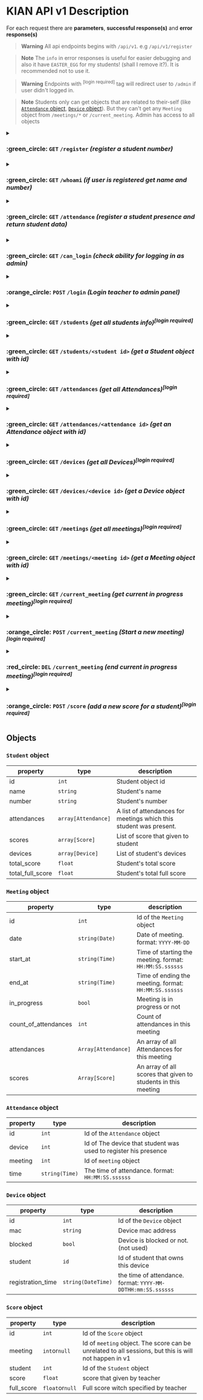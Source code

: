 # KIAN API v1 Description 
For each request there are **parameters**, **successful response(s)** and **error response(s)**

> **Warning**
> All api endpoints begins with `/api/v1`. e.g `/api/v1/register`

> **Note**
> The `info` in error responses is useful for easier debugging and also it have `EASTER_EGG` for my students! (shall I remove it?). It is recommended not to use it.

> **Warning**
> Endpoints with <sup>[login required]</sup> tag will redirect user to `/admin` if user didn't logged in.

> **Note**
> Students only can get objects that are related to their-self (like [`Attendance` object](#attendance-object), [`Device` object](#device-object)).
> But they can't get any `Meeting` object from `/meetings/*` or `/current_meeting`. Admin has access to all objects

<details>

<summary><h3>:green_circle: <code>GET</code> <code>/register</code> <i>(register a student number)</i><h3></summary>

Server will save student code and mac address in database.

#### Parameters
|name   |type    |data type|description   |
|-------|--------|---------|--------------|
|std_num|required|`string` |student number|

#### Successful response
> *HTTP status code: 200*
>
> *content-type: `application/json`*

|property    |type    |description |
|------------|--------|------------|
|student_name|`string`|Student name|

#### Error responses
> *content-type: `application/json`*

|http code|description|
|---------|-----------|
|404      |student not found|
|400      |`std_num` didn't sent|
|403      |Already registered; user can not register multiple times (see [why?](https://github.com/bsimjoo-official/kian#why-does-this-app-uses-an-access-point))|

<hr>
</details>

<details>
<summary><h3>:green_circle: <code>GET</code> <code>/whoami</code> <i>(if user is registered get name and number)</i></summary>

it is recommended to use this endpoint to check if student is logged in or not. then show login for or send attendance request.

#### Parameters
> None

#### Successful responses
> *HTTP status code: 200*
>
> *content-type: `application/json`*

|property|type|description|
|--------|----|-----------|
|name    |`string`|Student name|
|number  |`string`|Student number|

#### Error responses
> *content-type: `application/json`*

|http code|description|
|---------|-----------|
|400      |student is not registered|

<hr>
</details>

<details>
<summary><h3>:green_circle: <code>GET</code> <code>/attendance</code> <i>(register a student presence and return student data)</i><h3></summary>

This endpoint register student's present and returns all data that is needed to render a table for student.

#### Parameters
> None

#### Successful responses
> *HTTP status code: 200*
>
> *content-type: `application/json`*

|name   |type    |data type|description   |
|-------|--------|---------|--------------|
|std_num|required|`string` |student number|

#### Error responses
> *content-type: `application/json`*

|http code|description|
|---------|-----------|
|403      |student is not registered|
|404      |the meeting did not started yet.|
  
<hr>
</details>

<details>
<summary><h3>:green_circle: <code>GET</code> <code>/can_login</code> <i>(check ability for logging in as admin)</i></summary>

This endpoint will check that the client is able to try to login as admin or not. teacher can config server to
only allow client from localhost for login. Also client may use this endpoint to check that client is banned or not.

#### Parameters
> None

#### Successful responses
> *HTTP status code: 200 / 203 (if user presence is already registered)*
>
> *content-type: `application/json`*

|name   |type     |value   |
|-------|---------|--------------|
|can_login|`bool` |`true`|
|banned   |`bool` |`false`|

#### Error response
> *content-type: `application/json`*

|http code|description|
|---------|-----------|
|403      |if `banned=true` the client is banned. if `can_login=false` not local users can not login|
  
<hr>
</details>

<details>
<summary><h3>:orange_circle: <code>POST</code> <code>/login</code> <i>(Login teacher to admin panel)</i></summary>

#### Request
> *content-type: `application/json`*

|name    |type    |data type|description                                             |
|--------|--------|---------|--------------------------------------------------------|
|username|required|`string` |admin username `default admin username: "kian pirfalak"`|
|password|required|`string` |admin password `default admin password: "admin"`        |

#### Successful response
> *HTTP status code: 200*
>
> *content-type: `application/json`*

> Empty

#### Error responses
> *content-type: `application/json`*

|name      |type  |description        |
|----------|------|-------------------|
|tries_left|`int` |count of tries left|

|http code|description|
|---------|-----------|
|403      |Access denied you got banned|
|401      |Username and/or password are incorrect|
  
<hr>
</details>

<details>
<summary><h3>:green_circle: <code>GET</code> <code>/students</code> <i>(get all students info)<sup>[login required]</sup></i></summary>

This endpoint will return an `Array` of [`Student` object](#student-object).

#### Parameters
> None

#### Successful response
> *HTTP status code: 200 / 203 (if user presence is already registered)*
>
> *content-type: `application/json`*

> `array[[Student](#student-object)]`
  
<hr>
</details>

<details>
<summary><h3>:green_circle: <code>GET</code> <code>/students/&lt;student id&gt;</code> <i>(get a Student object with id)</i></summary>

This endpoint will return a [`Student` object](#student-object).

#### Parameters
> None

#### Successful response
> *HTTP status code: 200 / 203 (if user presence is already registered)*
>
> *content-type: `application/json`*

> [`Student` object](#student-object)

#### Error responses
> *content-type: `application/json`*

|http code|description|
|---------|-----------|
|401      |Access denied|
|404      |Student not found|
  
<hr>
</details>

<details>
<summary><h3>:green_circle: <code>GET</code> <code>/attendances</code> <i>(get all Attendances)<sup>[login required]</sup></i></summary>

This endpoint will return an Array of [`Attendance` object](#attendance-object).

#### Parameters
> None

#### Successful response
> *HTTP status code: 200 / 203 (if user presence is already registered)*
>
> *content-type: `application/json`*

> `Array[[Attendance](#attendance-object)]`
  
<hr>
</details>

<details>
<summary><h3>:green_circle: <code>GET</code> <code>/attendances/&lt;attendance id&gt;</code> <i>(get an Attendance object with id)</i></summary>

This endpoint will return an [`Attendance` object](#attendance-object).

#### Parameters
> None

#### Successful response
> *HTTP status code: 200 / 203 (if user presence is already registered)*
>
> *content-type: `application/json`*

> [`Attendance` object](#attendance-object)

#### Error responses
> *content-type: `application/json`*

|http code|description|
|---------|-----------|
|401      |Access denied|
|404      |Attendance not found|
  
<hr>
</details>

<details>
<summary><h3>:green_circle: <code>GET</code> <code>/devices</code> <i>(get all Devices)<sup>[login required]</sup></i></summary>

This endpoint will return an Array of [`Device` object](#device-object).

#### Parameters
> None

#### Successful response
> *HTTP status code: 200 / 203 (if user presence is already registered)*
>
> *content-type: `application/json`*

> `Array[[Device](#device-object)]`
  
<hr>
</details>

<details>
<summary><h3>:green_circle: <code>GET</code> <code>/devices/&lt;device id&gt;</code> <i>(get a Device object with id)</i></summary>

This endpoint will return a [`Device` object](#device-object).

#### Parameters
> None

#### Successful response
> *HTTP status code: 200 / 203 (if user presence is already registered)*
>
> *content-type: `application/json`*

> [`Device` object](#device-object)

#### Error responses
> *content-type: `application/json`*

|http code|description|
|---------|-----------|
|401      |Access denied|
|404      |Device not found|
  
<hr>
</details>

<details>
<summary><h3>:green_circle: <code>GET</code> <code>/meetings</code> <i>(get all meetings)<sup>[login required]</sup></i></summary>

This endpoint will return an Array of [`Meeting` object](#meeting-object).

#### Parameters
> None

#### Successful response
> *HTTP status code: 200 / 203 (if user presence is already registered)*
>
> *content-type: `application/json`*

> `Array[[Meeting](#meeting-object)]`
  
<hr>
</details>

<details>
<summary><h3>:green_circle: <code>GET</code> <code>/meetings/&lt;meeting id&gt;</code> <i>(get a Meeting object with id)</i></summary>

This endpoint will return a [`Meeting` object](#meeting-object).

#### Parameters
> None

#### Successful response
> *HTTP status code: 200 / 203 (if user presence is already registered)*
>
> *content-type: `application/json`*

> [`Meeting` object](#meeting-object)

#### Error responses
> *content-type: `application/json`*

|http code|description|
|---------|-----------|
|404      |Meeting not found|
  
<hr>
</details>

<details>
<summary><h3>:green_circle: <code>GET</code> <code>/current_meeting</code> <i>(get current in progress meeting)<sup>[login required]</sup></i></summary>

This endpoint will return a [`Meeting` object](#meeting-object) if there is a meeting in progress.

#### Parameters
> None

#### Successful response
> *HTTP status code: 200 / 203 (if user presence is already registered)*
>
> *content-type: `application/json`*

> [`Meeting` object](#meeting-object)

#### Error responses
> *content-type: `application/json`*

|http code|description|
|---------|-----------|
|404      |No meeting is in progress|
  
<hr>
</details>

<details>
<summary><h3>:orange_circle: <code>POST</code> <code>/current_meeting</code> <i>(Start a new meeting)<sup>[login required]</sup></i></summary>

This endpoint will starts a new Meeting.

#### Request
> None

#### Successful response
> *HTTP status code: 200 or 202 if a meeting is in progress already*
>
> *content-type: `application/json`*

> [`Meeting` object](#meeting-object)

#### Error responses
> *content-type: `application/json`*

|http code|description|
|---------|-----------|
|500      |Unknown error while creating database record|
  
<hr>
</details>

<details>
<summary><h3>:red_circle: <code>DEL</code> <code>/current_meeting</code> <i>(end current in progress meeting)<sup>[login required]</sup></i></summary>

This endpoint will return a [`Meeting` object](#meeting-object) if there was a meeting in progress.

#### Parameters
> None

#### Successful response
> *HTTP status code: 200*
>
> *content-type: `application/json`*

> [`Meeting` object](#meeting-object)

#### Error responses
> *content-type: `application/json`*

|http code|description|
|---------|-----------|
|404      |No meeting is in progress|
|500      |Unknown error while saving database record|
  
<hr>
</details>

<details>
<summary><h3>:orange_circle: <code>POST</code> <code>/score</code> <i>(add a new score for a student)<sup>[login required]</sup></i></summary>

#### Request
> *content-type: `application/json`*
|property |type |data type|description |
|---------|-----|---------|------------|
|id       |not required|`int` >0 or `null`|Id of existing Score object to edit|
|student  |required    |`int` >0        |Id of a Student|
|meeting  |not required|`int` >0 or `null`|Id of a [`Meeting` object](#meeting-object)|
|score    |required    |`float`|score|
|full_score|not required|`float`|full score|
|reason    |not required|`string`|Description or the reason of score|

#### Successful response
> *HTTP status code: 200 or 202 if a meeting is in progress already*
>
> *content-type: `application/json`*

> `Score` object

#### Error responses
> *content-type: `application/json`*

|http code|description|
|---------|-----------|
|500      |Unknown error while creating database record|
  
<hr>
</details>

## Objects

### `Student` object
|property |type |description |
|---------|-----|------------|
|id|`int`|Student object id|
|name   |`string`|Student's name|
|number |`string`|Student's number|
|attendances|`array[Attendance]`|A list of attendances for meetings which this student was present.|
|scores|`array[Score]`|List of score that given to student|
|devices|`array[Device]`|List of student's devices|
|total_score|`float`|Student's total score|
|total_full_score|`float`|Student's total full score|

### `Meeting` object

|property|type|description|
|--------|----|-----------|
|id    |`int`|Id of the `Meeting` object|
|date  |`string(Date)`|Date of meeting. format: `YYYY-MM-DD`|
|start_at|`string(Time)`|Time of starting the meeting. format: `HH:MM:SS.ssssss`|
|end_at|`string(Time)`|Time of ending the meeting. format: `HH:MM:SS.ssssss`|
|in_progress|`bool`|Meeting is in progress or not|
|count_of_attendances|`int`|Count of attendances in this meeting|
|attendances|`Array[Attendance]`|An array of all Attendances for this meeting|
|scores|`Array[Score]`|An array of all scores that given to students in this meeting|
### `Attendance` object

|property|type|description|
|--------|----|-----------|
|id    |`int`|Id of the `Attendance` object|
|device|`int`|Id of The device that student was used to register his presence|
|meeting|`int`|Id of `meeting` object|
|time   |`string(Time)`|The time of attendance. format: `HH:MM:SS.ssssss`|

### `Device` object

|property|type|description|
|--------|----|-----------|
|id    |`int`|Id of the `Device` object|
|mac|`string`|Device mac address|
|blocked|`bool`|Device is blocked or not. (not used)|
|student|`id`  |Id of student that owns this device|
|registration_time   |`string(DateTime)`|the time of attendance. format: `YYYY-MM-DDTHH:mm:SS.ssssss`|

### `Score` object

|property|type|description|
|--------|----|-----------|
|id    |`int`|Id of the `Score` object|
|meeting|`int`or`null`|Id of `meeting` object. The score can be unrelated to all sessions, but this is will not happen in v1|
|student|`int`|Id of the `Student` object|
|score   |`float`|score that given by teacher|
|full_score|`float`or`null`|Full score witch specified by teacher|

